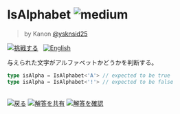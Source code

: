 <!--info-header-start-->
<h1>IsAlphabet <img src="https://img.shields.io/badge/-medium-d9901a" alt="medium"/> </h1><blockquote><p>by Kanon <a href="https://github.com/ysknsid25" target="_blank">@ysknsid25</a></p></blockquote><p><a href="https://tsch.js.org/35252/play" target="_blank"><img src="https://img.shields.io/badge/-%E6%8C%91%E6%88%A6%E3%81%99%E3%82%8B-3178c6?logo=typescript&logoColor=white" alt="挑戦する"/></a>&nbsp;&nbsp;&nbsp;<a href="./README.md" target="_blank"><img src="https://img.shields.io/badge/-English-gray" alt="English"/></a> </p><!--info-header-end-->

与えられた文字がアルファベットかどうかを判断する。

```typescript
type isAlpha = IsAlphabet<'A'> // expected to be true
type isAlpha = IsAlphabet<'!'> // expected to be false
```

<!--info-footer-start--><br><a href="../../README.ja.md" target="_blank"><img src="https://img.shields.io/badge/-%E6%88%BB%E3%82%8B-grey" alt="戻る"/></a> <a href="https://tsch.js.org/35252/answer" target="_blank"><img src="https://img.shields.io/badge/-%E8%A7%A3%E7%AD%94%E3%82%92%E5%85%B1%E6%9C%89-teal" alt="解答を共有"/></a> <a href="https://tsch.js.org/35252/solutions" target="_blank"><img src="https://img.shields.io/badge/-%E8%A7%A3%E7%AD%94%E3%82%92%E7%A2%BA%E8%AA%8D-de5a77?logo=awesome-lists&logoColor=white" alt="解答を確認"/></a> <!--info-footer-end-->
